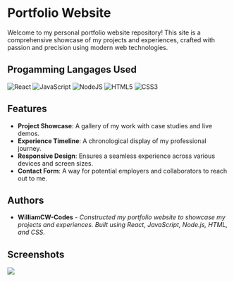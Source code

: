 # Portfolio Website

Welcome to my personal portfolio website repository! This site is a comprehensive showcase of my projects and experiences, crafted with passion and precision using modern web technologies.

## Progamming Langages Used

![React](https://img.shields.io/badge/react-%2320232a.svg?style=for-the-badge&logo=react&logoColor=%2361DAFB)
![JavaScript](https://img.shields.io/badge/javascript-%23323330.svg?style=for-the-badge&logo=javascript&logoColor=%23F7DF1E)
![NodeJS](https://img.shields.io/badge/node.js-6DA55F?style=for-the-badge&logo=node.js&logoColor=white)
![HTML5](https://img.shields.io/badge/html5-%23E34F26.svg?style=for-the-badge&logo=html5&logoColor=white)
![CSS3](https://img.shields.io/badge/css3-%231572B6.svg?style=for-the-badge&logo=css3&logoColor=white)

## Features

- **Project Showcase**: A gallery of my work with case studies and live demos.
- **Experience Timeline**: A chronological display of my professional journey.
- **Responsive Design**: Ensures a seamless experience across various devices and screen sizes.
- **Contact Form**: A way for potential employers and collaborators to reach out to me.

## Authors

- **WilliamCW-Codes** - *Constructed my portfolio website to showcase my projects and experiences. Built using React, JavaScript, Node.js, HTML, and CSS.*

## Screenshots

<img src = /Website%2001/assets/projects/Website.png>